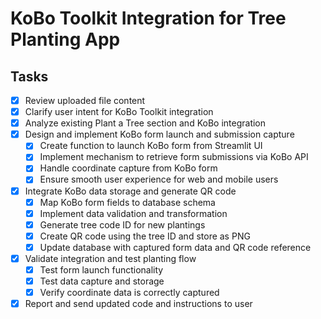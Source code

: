 # KoBo Toolkit Integration for Tree Planting App

## Tasks

- [x] Review uploaded file content
- [x] Clarify user intent for KoBo Toolkit integration
- [x] Analyze existing Plant a Tree section and KoBo integration
- [x] Design and implement KoBo form launch and submission capture
  - [x] Create function to launch KoBo form from Streamlit UI
  - [x] Implement mechanism to retrieve form submissions via KoBo API
  - [x] Handle coordinate capture from KoBo form
  - [x] Ensure smooth user experience for web and mobile users
- [x] Integrate KoBo data storage and generate QR code
  - [x] Map KoBo form fields to database schema
  - [x] Implement data validation and transformation
  - [x] Generate tree code ID for new plantings
  - [x] Create QR code using the tree ID and store as PNG
  - [x] Update database with captured form data and QR code reference
- [x] Validate integration and test planting flow
  - [x] Test form launch functionality
  - [x] Test data capture and storage
  - [x] Verify coordinate data is correctly captured
- [x] Report and send updated code and instructions to user
